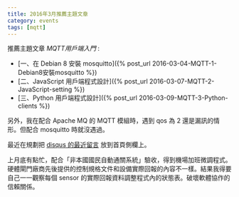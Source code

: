 ```yaml
---
title: 2016年3月推薦主題文章
category: events
tags: [mqtt]
---
```


推薦主題文章 *MQTT用戶端入門* :

* [一、在 Debian 8 安裝 mosquitto]({% post_url 2016-03-04-MQTT-1-Debian8安裝mosquitto %})
* [二、JavaScript 用戶端程式設計]({% post_url 2016-03-07-MQTT-2-JavaScript-setting %})
* [三、Python 用戶端程式設計]({% post_url 2016-03-09-MQTT-3-Python-clients %})

另外，我在配合 Apache MQ 的 MQTT 模組時，遇到 qos 為 2 還是漏訊的情形。但配合  mosquitto 時就沒遇過。

最近在規劃把 [disqus 的最近留言](http://rocksaying.disqus.com/latest.rss) 放到首頁側欄上。

上月底有點忙，配合「非本國國民自動通關系統」驗收，得到機場加班微調程式。硬體閘門廠商先後提供的控制規格文件和設備實際回報的內容不一樣。結果我得要自己一一觀察每個 sensor 的實際回報資料調整程式內的狀態表。破壞軟體協作的信賴關係。
